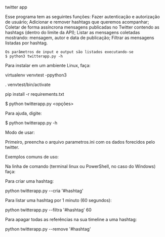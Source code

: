 twitter app

Esse programa tem as seguintes funções:
    Fazer autenticação e autorização de usuário;
    Adicionar e remover hashtags que queremos acompanhar;
    Coletar de forma assíncrona mensagens publicadas no Twitter contendo as
    hashtags (dentro do limite da API);
    Listar as mensagens coletadas mostrando: mensagem, autor e data de
    publicação;
    Filtrar as mensagens listadas por hashtag.
    
    Os parâmetros de input e output são listados executando-se
    $ python3 twitterapp.py -h

Para instalar em um ambiente Linux, faça:

virtualenv venvtest -ppython3

. venvtest/bin/activate

pip install -r requirements.txt

$ python twitterapp.py <opções>

Para ajuda, digite:

$ python twitterapp.py -h

Modo de usar:

Primeiro, preencha o arquivo parametros.ini com os dados forecidos pelo twitter.

Exemplos comuns de uso:

Na linha de comando (terminal linux ou PowerShell, no caso do Windows) faça:

Para criar uma hashtag:

python twitterapp.py --cria '#hashtag'

Para listar uma hashtag por 1 minuto (60 segundos):

python twitterapp.py --filtra '#hashtag' 60

Para apagar todas as referências na sua timeline a uma hashtag:

python twitterapp.py --remove '#hashtag'